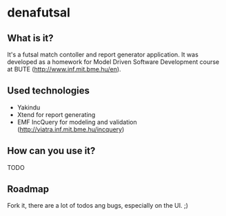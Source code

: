 denafutsal
==========

What is it?
-----------

It's a futsal match contoller and report generator application. It was developed as a homework for Model Driven Software Development course at BUTE (http://www.inf.mit.bme.hu/en).

Used technologies
-----------------

* Yakindu
* Xtend for report generating
* EMF IncQuery for modeling and validation (http://viatra.inf.mit.bme.hu/incquery)

How can you use it?
-------------------
TODO

Roadmap
-------

Fork it, there are a lot of todos ang bugs, especially on the UI. ;) 
